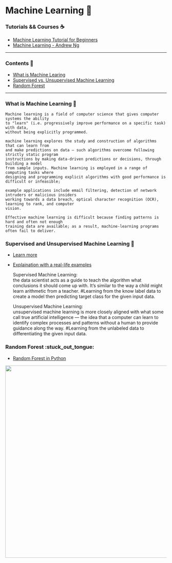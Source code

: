 
# Machine Learning :checkered_flag:

### Tutorials && Courses :coffee: 
* [Machine Learning Tutorial for Beginners](https://www.kaggle.com/kanncaa1/machine-learning-tutorial-for-beginners)
* [Machine Learning - Andrew Ng](https://www.coursera.org/learn/machine-learning)

----
### Contents :cookie:
* [What is Machine Learing](#what-is-machine-learning-rice_ball)
* [Supervised vs. Unsupervised Machine Learning](#supervised-and-unsupervised-machine-learning-bread)
* [Random Forest](#random-forest-stuck\_out\_tongue)

----
### What is Machine Learning :rice_ball:
    Machine learning is a field of computer science that gives computer systems the ability 
    to "learn" (i.e. progressively improve performance on a specific task) with data, 
    without being explicitly programmed.
    
    machine learning explores the study and construction of algorithms that can learn from 
    and make predictions on data – such algorithms overcome following strictly static program 
    instructions by making data-driven predictions or decisions, through building a model 
    from sample inputs. Machine learning is employed in a range of computing tasks where 
    designing and programming explicit algorithms with good performance is difficult or infeasible; 

    example applications include email filtering, detection of network intruders or malicious insiders 
    working towards a data breach, optical character recognition (OCR), learning to rank, and computer 
    vision.
    
    Effective machine learning is difficult because finding patterns is hard and often not enough 
    training data are available; as a result, machine-learning programs often fail to deliver.
    
### Supervised and Unsupervised Machine Learning :bread:
* [Learn more](https://www.datascience.com/blog/supervised-and-unsupervised-machine-learning-algorithms)

* [Explaination with a real-life examples](http://dataaspirant.com/2014/09/19/supervised-and-unsupervised-learning/)

    Supervised Machine Learning:  
      the data scientist acts as a guide to teach the algorithm what conclusions it should come up with. 
      It’s similar to the way a child might learn arithmetic from a teacher.
      #Learning from the know label data to create a model then predicting target class for the given input data.
                                  
    Unsupervised Machine Learning:  
      unsupervised machine learning is more closely aligned with what some call true artificial intelligence 
      — the idea that a computer can learn to identify complex processes and patterns without a human to 
      provide guidance along the way.
      #Learning from the unlabeled data to differentiating the given input data.

### Random Forest :stuck\_out\_tongue:
* [Random Forest in Python](http://blog.yhat.com/posts/random-forests-in-python.html)
<img src="http://blog.yhat.com/static/img/decision_tree_example.png" width="600">
